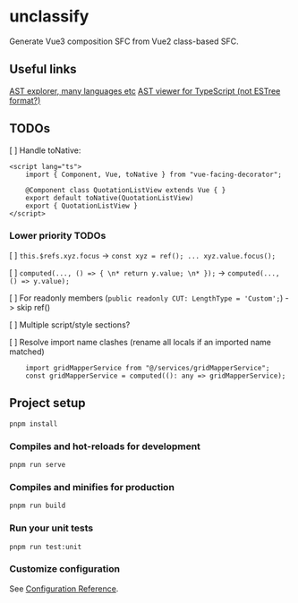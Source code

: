 # unclassify

Generate Vue3 composition SFC from Vue2 class-based SFC.

## Useful links
[AST explorer, many languages etc](https://astexplorer.net/)
[AST viewer for TypeScript (not ESTree format?)](https://ts-ast-viewer.com/)

## TODOs
[ ] Handle toNative:
```
<script lang="ts">
    import { Component, Vue, toNative } from "vue-facing-decorator";

    @Component class QuotationListView extends Vue { }
    export default toNative(QuotationListView)
    export { QuotationListView }
</script>
```

### Lower priority TODOs
[ ] `this.$refs.xyz.focus` -> `const xyz = ref(); ... xyz.value.focus();`

[ ] `computed(..., () => { \n* return y.value; \n* });` -> `computed(..., () => y.value);`

[ ] For readonly members (`public readonly CUT: LengthType = 'Custom';`) -> skip ref()

[ ] Multiple script/style sections?

[ ] Resolve import name clashes (rename all locals if an imported name matched)
```
    import gridMapperService from "@/services/gridMapperService";
    const gridMapperService = computed((): any => gridMapperService);
```

## Project setup
```
pnpm install
```

### Compiles and hot-reloads for development
```
pnpm run serve
```

### Compiles and minifies for production
```
pnpm run build
```

### Run your unit tests
```
pnpm run test:unit
```

### Customize configuration
See [Configuration Reference](https://cli.vuejs.org/config/).
